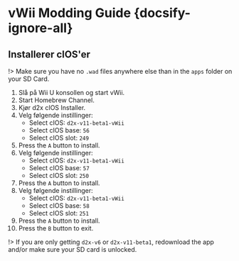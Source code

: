 # vWii Modding Guide {docsify-ignore-all}

## Installerer cIOS'er

!> Make sure you have no `.wad` files anywhere else than in the `apps` folder on your SD Card.

1. Slå på Wii U konsollen og start vWii.
2. Start Homebrew Channel.
3. Kjør d2x cIOS Installer.
4. Velg følgende instillinger:
   - Select cIOS: `d2x-v11-beta1-vWii`
   - Select cIOS base: `56`
   - Select cIOS slot: `249`
5. Press the `A` button to install.
6. Velg følgende instillinger:
   - Select cIOS: `d2x-v11-beta1-vWii`
   - Select cIOS base: `57`
   - Select cIOS slot: `250`
7. Press the `A` button to install.
8. Velg følgende instillinger:
   - Select cIOS: `d2x-v11-beta1-vWii`
   - Select cIOS base: `58`
   - Select cIOS slot: `251`
9. Press the `A` button to install.
10. Press the `B` button to exit.

!> If you are only getting `d2x-v6` or `d2x-v11-beta1`, redownload the app and/or make sure your SD card is unlocked.
